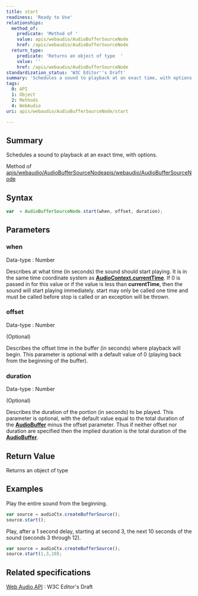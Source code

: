 ```yaml
---
title: start
readiness: 'Ready to Use'
relationships:
  method_of:
    predicate: 'Method of '
    value: apis/webaudio/AudioBufferSourceNode
    href: /apis/webaudio/AudioBufferSourceNode
  return_type:
    predicate: 'Returns an object of type  '
    value: ''
    href: /apis/webaudio/AudioBufferSourceNode
standardization_status: 'W3C Editor''s Draft'
summary: 'Schedules a sound to playback at an exact time, with options.'
tags:
  0: API
  1: Object
  2: Methods
  4: WebAudio
uri: apis/webaudio/AudioBufferSourceNode/start

---
```

## <span>Summary</span>

Schedules a sound to playback at an exact time, with options.

Method of [apis/webaudio/AudioBufferSourceNode](/apis/webaudio/AudioBufferSourceNode)[apis/webaudio/AudioBufferSourceNode](/apis/webaudio/AudioBufferSourceNode)

## <span>Syntax</span>

``` js
var  = AudioBufferSourceNode.start(when, offset, duration);
```

## <span>Parameters</span>

### <span>when</span>

 Data-type
:   Number

 Describes at what time (in seconds) the sound should start playing. It is in the same time coordinate system as [**AudioContext.currentTime**](/apis/webaudio/AudioContext/currentTime). If 0 is passed in for this value or if the value is less than **currentTime**, then the sound will start playing immediately. start may only be called one time and must be called before stop is called or an exception will be thrown.

### <span>offset</span>

 Data-type
:   Number

(Optional)

Describes the offset time in the buffer (in seconds) where playback will begin. This parameter is optional with a default value of 0 (playing back from the beginning of the buffer).

### <span>duration</span>

 Data-type
:   Number

(Optional)

Describes the duration of the portion (in seconds) to be played. This parameter is optional, with the default value equal to the total duration of the [**AudioBuffer**](/apis/webaudio/AudioBuffer) minus the offset parameter. Thus if neither offset nor duration are specified then the implied duration is the total duration of the [**AudioBuffer**](/apis/webaudio/AudioBuffer).

## <span>Return Value</span>

Returns an object of type<span></span>

## <span>Examples</span>

Play the entire sound from the beginning.

``` js
var source = audioCtx.createBufferSource();
source.start();
```

Play, after a 1 second delay, starting at second 3, the next 10 seconds of the sound (seconds 3 through 12).

``` js
var source = audioCtx.createBufferSource();
source.start(1,3,10);
```

## <span>Related specifications</span>

[Web Audio API](http://webaudio.github.io/web-audio-api/)
:   W3C Editor's Draft
